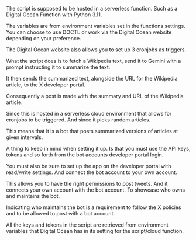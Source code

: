 The script is supposed to be hosted in a serverless function. Such as a Digital Ocean Function with Python 3.11. 

The variables are from environment variables set in the functions settings. You can choose to use DOCTL or work via the Digital Ocean website depending on your  preference.

The Digital Ocean website also allows you to set up 3 cronjobs as triggers.

What the script does is to fetch a Wikipedia text, send it to Gemini with a prompt instructing it to summarize the text.

It then sends the summarized text, alongside the URL for the Wikipedia article, to the X developer portal.

Consequently a post is made with the summary and URL of the Wikipedia article.

Since this is hosted in a serverless cloud environment that allows for cronjobs to be triggered. And since it picks random articles.

This means that it is a bot that posts summarized versions of articles at given intervals.

A thing to keep in mind when setting it up. Is that you must use the API keys, tokens and so forth from the bot accounts developer portal login.

You must also be sure to set up the app on the developer portal with read/write settings. And connect the bot account to your own account.

This allows you to have the right permissions to post tweets. And it connects your own account with the bot account. To showcase who owns and maintains the bot.

Indicating who maintains the bot is a requirement to follow the X policies and to be allowed to post with a bot account.

All the keys and tokens in the script are retrieved from environment variables that Digital Ocean has in its setting for the script/cloud function.
